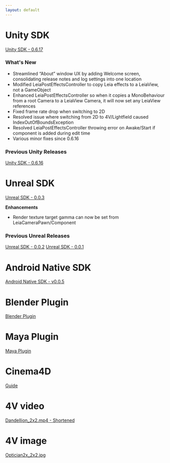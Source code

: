 ```yaml
---
layout: default
---
```




# Unity SDK
<!--- unity_sdk_link_begin --->
[Unity SDK - 0.6.17](https://github.com/LeiaInc/leiainc.github.io/raw/master/Unity/LeiaUnitySDK_Public_v0.6.17.zip)
<br>
<!--- unity_sdk_link_end --->
### What's New
<!--- unity_sdk_text_description_begin --->
- Streamlined “About” window UX by adding Welcome screen, consolidating release notes and log settings into one location
- Modified LeiaPostEffectsController to copy Leia effects to a LeiaView, not a GameObject
- Enhanced LeiaPostEffectsController so when it copies a MonoBehaviour from a root Camera to a LeiaView Camera, it will now set any LeiaView references
- Fixed frame rate drop when switching to 2D
- Resolved issue where switching from 2D to 4V/Lightfield caused IndexOutOfBoundsException
- Resolved LeiaPostEffectsController throwing error on Awake/Start if component is added during edit time
- Various minor fixes since 0.6.16
<!--- unity_sdk_text_description_end --->

### Previous Unity Releases
[Unity SDK - 0.6.16](https://github.com/LeiaInc/leiainc.github.io/raw/master/Unity/LeiaUnitySDK_Public_v0.6.16.zip)

# Unreal SDK
<!--- unreal_sdk_link_begin --->
[Unreal SDK - 0.0.3](https://github.com/LeiaInc/leiainc.github.io/raw/master/Unreal/LeiaLoft_Unreal_SDK_LeiaCamera_003.zip)
<!--- unreal_sdk_link_end --->

<!--- unreal_sdk_text_description_begin --->
**Enhancements**
- Render texture target gamma can now be set from LeiaCameraPawn/Component
<!--- unreal_sdk_text_description_end --->

### Previous Unreal Releases
[Unreal SDK - 0.0.2](https://github.com/LeiaInc/leiainc.github.io/raw/master/Unreal/LeiaLoft_Unreal_SDK_LeiaCamera_002_.4e4a563.zip)
[Unreal SDK - 0.0.1](https://github.com/LeiaInc/leiainc.github.io/raw/master/Unreal/LeiaLoft_Unreal_SDK_LeiaCamera_001_bf5adb8.zip)

# Android Native SDK 
<!--- android_sdk_link_begin --->
[Android Native SDK - v0.0.5](https://github.com/LeiaInc/leiainc.github.io/raw/master/Android/LeiaLoft_NativeAndroid_SDK_2018-07-19.zip)
<!--- android_sdk_link_end --->
# Blender Plugin
<!--- blender_link_begin --->
[Blender Plugin](https://github.com/LeiaInc/leiainc.github.io/raw/master/Blender/Leia+Blender+SDK.zip)
<!--- blender_link_end --->
# Maya Plugin
<!--- maya_link_begin --->
[Maya Plugin](https://github.com/LeiaInc/leiainc.github.io/raw/master/Maya/LeiaMayaPlugin_v013.zip)
<!--- maya_link_end --->
# Cinema4D
<!--- c4d_link_begin --->
[Guide](https://github.com/LeiaInc/leiainc.github.io/raw/master/C4D/2%20Step%20Rendering%20with%20cinema%204d.pdf)
<!--- c4d_link_end --->
# 4V video
[Dandellion_2x2.mp4 - Shortened](https://github.com/LeiaInc/leiainc.github.io/raw/master/DandellionsSnip_2x2.mp4)

# 4V image
[Optician2x_2x2.jpg](https://github.com/LeiaInc/leiainc.github.io/raw/master/Optician2x_2x2.jpg)
